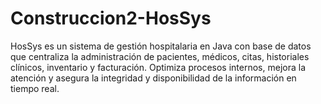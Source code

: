 # Construccion2-HosSys
HosSys es un sistema de gestión hospitalaria en Java con base de datos que centraliza la administración de pacientes, médicos, citas, historiales clínicos, inventario y facturación. Optimiza procesos internos, mejora la atención y asegura la integridad y disponibilidad de la información en tiempo real.
